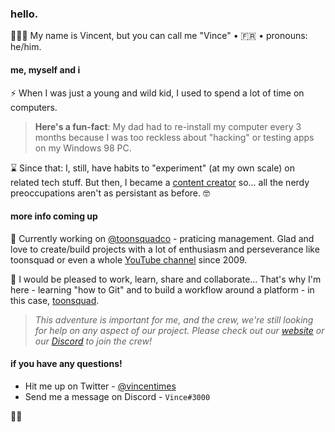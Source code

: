 ### hello.

👨🏻‍🚀 My name is Vincent, but you can call me "Vince" • 🇫🇷 • pronouns: he/him.

#### me, myself and i

⚡ When I was just a young and wild kid, I used to spend a lot of time on computers. 
> **Here's a fun-fact**: My dad had to re-install my computer every 3 months because I was too reckless about "hacking" or testing apps on my Windows 98 PC.

⌛ Since that: I, still, have habits to "experiment" (at my own scale) on related tech stuff. 
But then, I became a [content creator](https://www.youtube.com/channel/UCfJazBeaJ6zrUw12PknKHVQ "YouTube channel") so... all the nerdy preoccupations aren't as persistant as before. 🤓

#### more info coming up

🐸 Currently working on [@toonsquadco](https://toonsquad.co/) - praticing management.
Glad and love to create/build projects with a lot of enthusiasm and perseverance like toonsquad or even a whole [YouTube channel](https://www.youtube.com/channel/UCfJazBeaJ6zrUw12PknKHVQ "the link was already up there") since 2009.

📝 I would be pleased to work, learn, share and collaborate... That's why I'm here - learning "how to Git" and to build a workflow around a platform - in this case, [toonsquad](https://toonsquad.co/). 

> *This adventure is important for me, and the crew, we're still looking for help on any aspect of our project.   Please check out our [website](https://toonsquad.co/) or our [Discord](https://discord.gg/3yXQzC256m) to join the crew!*

#### if you have any questions!
- Hit me up on Twitter - [@vincentimes](https://twitter.com/VincenTimes "my own Twitter")
- Send me a message on Discord - `Vince#3000` 

✌🏻
